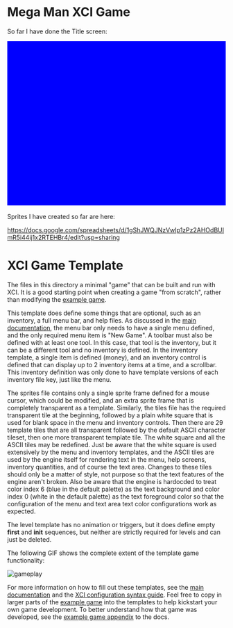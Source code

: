 # Mega Man XCI Game

So far I have done the Title screen:

![titlescreen](titlescreen.gif)

Sprites I have created so far are here:

https://docs.google.com/spreadsheets/d/1gShJWQJNzVwIp1zPz2AHOdBUImR5i44ij1x2RTEHBr4/edit?usp=sharing


# XCI Game Template

The files in this directory a minimal "game" that can be built and run with XCI. It is a good starting point when creating a game "from scratch", rather than modifying the [example game](../example).

This template does define some things that are optional, such as an inventory, a full menu bar, and help files. As discussed in the [main documentation](../README.md), the menu bar only needs to have a single menu defined, and the only required menu item is "New Game".  A toolbar must also be defined with at least one tool. In this case, that tool is the inventory, but it can be a different tool and no inventory is defined. In the inventory template, a single item is defined (money), and an inventory control is defined that can display up to 2 inventory items at a time, and a scrollbar. This inventory definition was only done to have template versions of each inventory file key, just like the menu.

The sprites file contains only a single sprite frame defined for a mouse cursor, which could be modified, and an extra sprite frame that is completely transparent as a template. Similarly, the tiles file has the required transparent tile at the beginning, followed by a plain white square that is used for blank space in the menu and inventory controls. Then there are 29 template tiles that are all transparent followed by the default ASCII character tileset, then one more transparent template tile. The white square and all the ASCII tiles may be redefined. Just be aware that the white square is used extensively by the menu and inventory templates, and the ASCII tiles are used by the engine itself for rendering text in the menu, help screens, inventory quantities, and of course the text area. Changes to these tiles should only be a matter of style, not purpose so that the text features of the engine aren't broken. Also be aware that the engine is hardocded to treat color index 6 (blue in the default palette) as the text background and color index 0 (white in the default palette) as the text foreground color so that the configuration of the menu and text area text color configurations work as expected.

The level template has no animation or triggers, but it does define empty **first** and **init** sequences, but neither are strictly required for levels and can just be deleted.

The following GIF shows the complete extent of the template game functionality:

![gameplay](gameplay.gif)

For more information on how to fill out these templates, see the [main documentation](../README.md) and the [XCI configuration syntax guide](../XCI_SYNTAX.md). Feel free to copy in larger parts of the [example game](../example) into the templates to help kickstart your own game development. To better understand how that game was developed, see the [example game appendix](../example/APPENDIX.md) to the docs.
